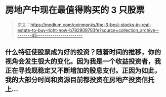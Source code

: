 # 房地产中现在最值得购买的 3 只股票

> 原文：<https://medium.com/coinmonks/the-3-best-stocks-in-real-estate-to-buy-right-now-b782909793fe?source=collection_archive---------45----------------------->

## 什么特征使股票成为好的投资？随着时间的推移，你的视角会发生很大的变化。因为我是一个收益投资者，我正在寻找既稳定又不断增加的股息支付。正因为如此，我的大部分时间和资源目前都投资在房地产投资信托上…